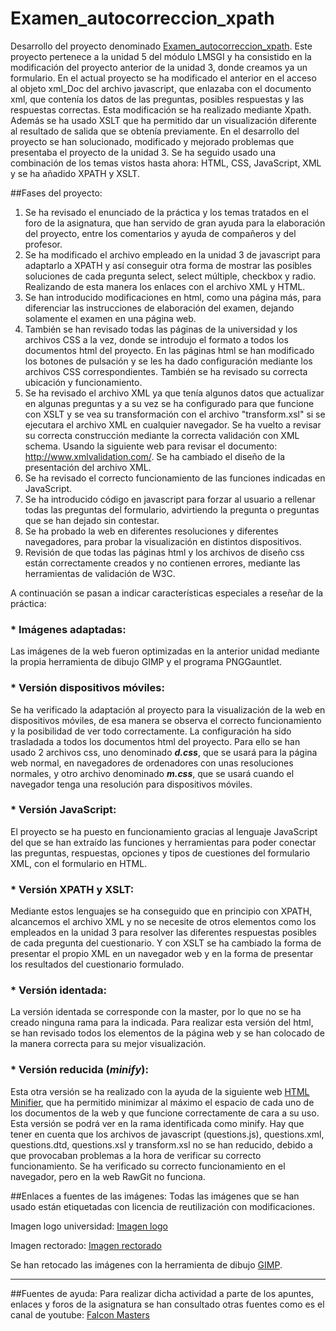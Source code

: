 # Examen_autocorreccion_xpath

Desarrollo del proyecto denominado [Examen_autocorreccion_xpath](https://github.com/javig2016/Examen_autocorreccion_xpath/). Este proyecto pertenece a la unidad 5 del módulo LMSGI y ha consistido en la modificación del proyecto anterior de la unidad 3, donde creamos ya un formulario. En el actual proyecto se ha modificado el anterior en el acceso al objeto xml_Doc del archivo javascript, que enlazaba con el documento xml, que contenía los datos de las preguntas, posibles respuestas y las respuestas correctas. Esta modificación se ha realizado mediante Xpath.
Además se ha usado XSLT que ha permitido dar un visualización diferente al resultado de salida que se obtenía previamente.
En el desarrollo del proyecto se han solucionado, modificado y mejorado problemas que presentaba el proyecto de la unidad 3.
Se ha seguido usado una combinación de los temas vistos hasta ahora: HTML, CSS, JavaScript, XML y se ha añadido XPATH y XSLT.

##Fases del proyecto:

1. Se ha revisado el enunciado de la práctica y los temas tratados en el foro de la asignatura, que han servido de gran ayuda para la elaboración del proyecto, entre los comentarios y ayuda de compañeros y del profesor.
2. Se ha modificado el archivo empleado en la unidad 3 de javascript para adaptarlo a XPATH y así conseguir otra forma de mostrar las posibles soluciones de cada pregunta select, select múltiple, checkbox y radio. Realizando de esta manera los enlaces con el archivo XML y HTML.
3. Se han introducido modificaciones en html, como una página más, para diferenciar las instrucciones de elaboración del examen, dejando solamente el examen en una página web.
4. También se han revisado todas las páginas de la universidad y los archivos CSS a la vez, donde se introdujo el formato a todos los documentos html del proyecto. En las páginas html se han modificado los botones de pulsación y se les ha dado configuración mediante los archivos CSS correspondientes. También se ha revisado su correcta ubicación y funcionamiento.
5. Se ha revisado el archivo XML ya que tenía algunos datos que actualizar en algunas preguntas y a su vez se ha configurado para que funcione con XSLT y se vea su transformación con el archivo "transform.xsl" si se ejecutara el archivo XML en cualquier navegador. Se ha vuelto a revisar su correcta construcción mediante la correcta validación con XML schema. Usando la siguiente web para revisar el documento: http://www.xmlvalidation.com/. Se ha cambiado el diseño de la presentación del archivo XML.
6. Se ha revisado el correcto funcionamiento de las funciones indicadas en JavaScript.
7. Se ha introducido código en javascript para forzar al usuario a rellenar todas las preguntas del formulario, advirtiendo la pregunta o preguntas que se han dejado sin contestar.
8. Se ha probado la web en diferentes resoluciones y diferentes navegadores, para probar la visualización en distintos dispositivos.
9. Revisión de que todas las páginas html y los archivos de diseño css están correctamente creados y no contienen errores, mediante las herramientas de validación de W3C.

A continuación se pasan a indicar características especiales a reseñar de la práctica:
### * Imágenes adaptadas:
Las imágenes de la web fueron optimizadas en la anterior unidad mediante la propia herramienta de dibujo GIMP y el programa PNGGauntlet.

### * Versión dispositivos móviles:
Se ha verificado la adaptación al proyecto para la visualización de la web en dispositivos móviles, de esa manera se observa el correcto funcionamiento y la posibilidad de ver todo correctamente.
La configuración ha sido trasladada a todos los documentos html del proyecto.
Para ello se han usado 2 archivos css, uno denominado *__d.css__*, que se usará para la página web normal, en navegadores de ordenadores con unas resoluciones normales, y otro archivo denominado *__m.css__*, que se usará cuando el navegador tenga una resolución para dispositivos móviles.

### * Versión JavaScript:
El proyecto se ha puesto en funcionamiento gracias al lenguaje JavaScript del que se han extraído  las funciones y herramientas para poder conectar las preguntas, respuestas, opciones y tipos de cuestiones del formulario XML, con el formulario en HTML.

### * Versión XPATH y XSLT:
Mediante estos lenguajes se ha conseguido que en principio con XPATH, alcancemos el archivo XML y no se necesite de otros elementos como los empleados en la unidad 3 para resolver las diferentes respuestas posibles de cada pregunta del cuestionario. Y con XSLT se ha cambiado la forma de presentar el propio XML en un navegador web y en la forma de presentar los resultados del cuestionario formulado.

### * Versión identada:
La versión identada se corresponde con la master, por lo que no se ha creado ninguna rama para la indicada. Para realizar esta versión del html, se han revisado todos los elementos de la página web y se han colocado de la manera correcta para su mejor visualización. 

### * Versión reducida (_minify_):
Esta otra versión se ha realizado con la ayuda de la siguiente web [HTML Minifier](http://www.willpeavy.com/minifier/), que ha permitido minimizar al máximo el espacio de cada uno de los documentos de la web y que funcione correctamente de cara a su uso. Esta versión se podrá ver en la rama identificada como minify.
Hay que tener en cuenta que los archivos de javascript (questions.js), questions.xml, questions.dtd, questions.xsl y transform.xsl no se han reducido, debido a que provocaban problemas a la hora de verificar su correcto funcionamiento. Se ha verificado su correcto funcionamiento en el navegador, pero en la web RawGit no funciona.

##Enlaces a fuentes de las imágenes:
Todas las imágenes que se han usado están etiquetadas con licencia de reutilización con modificaciones.

Imagen logo universidad:
[Imagen logo](http://res.freestockphotos.biz/pictures/16/16246-illustration-of-a-graduation-cap-pv.png)

Imagen rectorado:
[Imagen rectorado](https://s.iha.com/2556200015384/Alquiler-vacaciones-encanto-Campos-SEGLES_15.jpegg)


Se han retocado las imágenes con la herramienta de dibujo [GIMP](https://www.gimp.org/).

***
##Fuentes de ayuda:
Para realizar dicha actividad a parte de los apuntes, enlaces y foros de la asignatura se han consultado otras fuentes como es el canal de youtube:
[Falcon Masters](https://www.youtube.com/channel/UCJl1YajcPWTeJNsQhGyMIMg)
